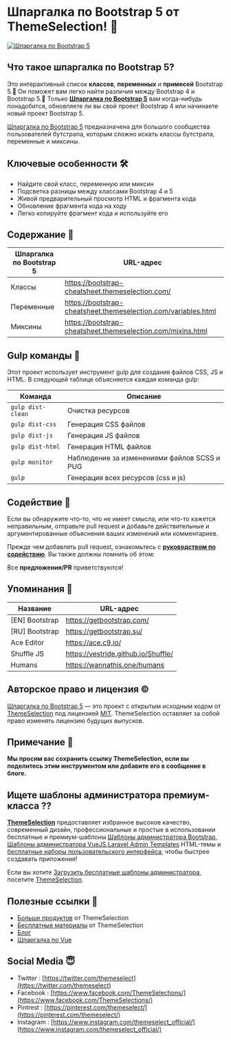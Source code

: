 # Шпаргалка по Bootstrap 5 от ThemeSelection! 🚀
[![Шпаргалка по Bootstrap 5](http://bootstrap-cheatsheet.themeselection.com/assets/images/og-preview-image.jpg)](https://cheatsheet.getbootstrap.su/)

## Что такое шпаргалка по Bootstrap 5?

Это интерактивный список **классов**, **переменных** и **примесей** Bootstrap 5.🎁 Он поможет вам легко найти различия между Bootstrap 4 и Bootstrap 5.🎊 Только **[Шпаргалка по Bootstrap 5](https://bootstrap-cheatsheet.themeselection.com)** вам когда-нибудь понадобится, обновляете ли вы свой проект Bootstrap 4 или начинаете новый проект Bootstrap 5.

[Шпаргалка по Bootstrap 5](https://bootstrap-cheatsheet.themeselection.com) предназначена для большого сообщества пользователей бутстрапа, которым сложно искать классы бутстрапа, переменные и миксины.

## Ключевые особенности 🛠

 - Найдите свой класс, переменную или миксин
 - Подсветка разницы между классами Bootstrap 4 и 5
 - Живой предварительный просмотр HTML и фрагмента кода
 - Обновление фрагмента кода на ходу
 - Легко копируйте фрагмент кода и используйте его


## Содержание 🤩


| Шпаргалка по Bootstrap 5 | URL-адрес |
|--|--|
| Классы | https://bootstrap-cheatsheet.themeselection.com/ |
| Переменные | https://bootstrap-cheatsheet.themeselection.com/variables.html |
| Миксины | https://bootstrap-cheatsheet.themeselection.com/mixins.html |


## Gulp команды 🏹

Этот проект использует инструмент gulp для создания файлов CSS, JS и HTML. В следующей таблице объясняется каждая команда gulp:

| Команда | Описание |
|--|--|
| `gulp dist-clean` | Очистка ресурсов |
| `gulp dist-css` | Генерация CSS файлов |
| `gulp dist-js` | Генерация JS файлов |
| `gulp dist-html` | Генерация HTML файлов |
| `gulp monitor` | Наблюдение за изменениями файлов SCSS и PUG |
| `gulp` | Генерация всех ресурсов (css и js) |

## Содействие 📝

Если вы обнаружите что-то, что не имеет смысла, или что-то кажется неправильным, отправьте pull request и добавьте действительные и аргументированные объяснения ваших изменений или комментариев.

Прежде чем добавлять pull request, ознакомьтесь с **[руководством по содействию](CONTRIBUTING.md)**. Вы также должны помнить об этом:

Все **предложения/PR** приветствуются!

## Упоминания 🤘

| Название | URL-адрес |
|--|--|
| [EN] Bootstrap | https://getbootstrap.com/ |
| [RU] Bootstrap | https://getbootstrap.su/ |
| Ace Editor | https://ace.c9.io/ |
| Shuffle JS | https://vestride.github.io/Shuffle/ |
| Humans | https://wannathis.one/humans |


## Авторское право и лицензия ©

[Шпаргалка по Bootstrap 5](https://bootstrap-cheatsheet.themeselection.com) — это проект с открытым исходным кодом от [ThemeSelection](https://themeselection.com) под лицензией [MIT](http://opensource.org/licenses/MIT). ThemeSelection оставляет за собой право изменять лицензию будущих выпусков.

## Примечание 📒

**Мы просим вас сохранить ссылку ThemeSelection, если вы поделитесь этим инструментом или добавите его в сообщение в блоге.**

## Ищете шаблоны администратора премиум-класса ??

**[ThemeSelection](https://themeselection.com/)** предоставляет избранное высокое качество, современный дизайн, профессиональные и простые в использовании бесплатные и премиум-шаблоны [Шаблоны администратора Bootstrap](https://themeselection.com/products/category/bootstrap-admin-templates/), [Шаблоны администратора VueJS](https://themeselection.com/products/category/vuejs-admin-templates/),[Laravel Admin Templates](https://themeselection.com/products/category/laravel-admin-templates/) HTML-темы и [бесплатные наборы пользовательского интерфейса](https://themeselection.com/products/category/free-ui-kits/), чтобы быстрее создавать приложения!

Если вы хотите [Загрузить бесплатные шаблоны администратора](https://themeselection.com/products/category/download-free-admin-templates/), посетите [ThemeSelection](https://themeselection.com/).

## Полезные ссылки 🔗

* [Больше продуктов](https://themeselection.com/products/) от ThemeSelection
* [Бесплатные материалы](https://themeselection.com/products/category/freebies/) от ThemeSelection
* [Блог](https://themeselection.com/blog/)
* [Шпаргалка по Vue](https://vue-cheatsheet.themeselection.com/)

## Social Media 😇

* Twitter : [https://twitter.com/themeselect](https://twitter.com/themeselect)
* Facebook : [https://www.facebook.com/ThemeSelections/](https://www.facebook.com/ThemeSelections/)
* Pintrest : [https://pinterest.com/themeselect/](https://pinterest.com/themeselect/)
* Instagram : [https://www.instagram.com/themeselect_official/](https://www.instagram.com/themeselect_official/)
